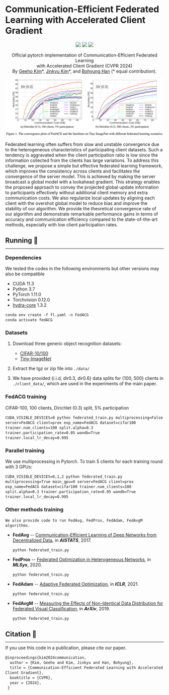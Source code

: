 
# Communication-Efficient Federated Learning with Accelerated Client Gradient


<p align="center">
    <a href="https://cvpr.thecvf.com/virtual/2024/poster/31583"><img src="https://img.shields.io/badge/-CVPR%202024-4D6B54"></a>
    <a href="https://arxiv.org/abs/2201.03172"><img src="https://img.shields.io/badge/arXiv-2201.03172-b31c1c"></a>
    <a href="http://cvlab.snu.ac.kr/research/FedACG/"><img src="https://img.shields.io/badge/Project-Website-blue"></a>

[//]: # (  <a href="https://github.com/CVMI-Lab/SlotCon/blob/master/LICENSE"><img src="https://img.shields.io/badge/License-MIT-blue.svg"></a>)
</p>
<p align="center">
	Official pytorch implementation of Communication-Efficient Federated Learning <br>with Accelerated Client Gradient (CVPR 2024)<br>
  By
  <a href="https://geehokim.github.io./">Geeho Kim</a>*, 
  <a href="https://jinkyu032.vercel.app/">Jinkyu Kim</a>*, and 
  <a href="https://cv.snu.ac.kr/index.php/bhhan/">Bohyung Han</a>
  (* equal contribution).
    
</p>


<center>
<img src="assets/teaser.png" alt="teaser" width="1000"/>
</center>

Federated learning often suffers from slow and unstable convergence due to the heterogeneous characteristics of participating client datasets.
Such a tendency is aggravated when the client participation ratio is low since the information collected from the clients has large variations.
To address this challenge, we propose a simple but effective federated learning framework, which improves the consistency across clients and facilitates the convergence of the server model.
This is achieved by making the server broadcast a global model with a lookahead gradient.
This strategy enables the proposed approach to convey the projected global update information to participants effectively without additional client memory and extra communication costs.
We also regularize local updates by aligning each client with the overshot global model to reduce bias and improve the stability of our algorithm.
We provide the theoretical convergence rate of our algorithm and demonstrate remarkable performance gains in terms of accuracy and communication efficiency compared to the state-of-the-art methods, especially with low client participation rates.

## Running 🏃‍
<p style="margin-top: -5px;"> </p>
<hr style="margin-top: 0px; margin-bottom: -5px;">

   ### Dependencies
   We tested the codes in the following environments but other versions may also be compatible
   
   - CUDA 11.3
   - Python 3.7
   - PyTorch 1.11.0
   - Torchvision 0.12.0
   - [hydra-core](https://hydra.cc/) 1.3.2
   ~~~
   conda env create -f fl.yaml -n FedACG
   conda activate fedACG
   ~~~
   
   ### Datasets
   
   1. Download three generic object recognition datasets:
      
      * [CIFAR-10/100](https://pytorch.org/vision/stable/datasets.html)
      * [Tiny-ImageNet](https://www.kaggle.com/c/tiny-imagenet)
   
   2. Extract the tgz or zip file into `./data/`
   3. We have provided {i.i.d, dir0.3, dir0.6} data splits for {100, 500} clients in `./client_data/`, which are used in the experiments of the main paper.
   
   
   ### FedACG training
   
   CIFAR-100, 100 clients, Dirichlet (0.3) split, 5% participation
   ~~~
   CUDA_VISIBLE_DEVICES=0 python federated_train.py multiprocessing=False server=FedACG client=prox exp_name=FedACG dataset=cifar100 trainer.num_clients=100 split.alpha=0.3 trainer.participation_rate=0.05 wandb=True trainer.local_lr_decay=0.995 
   ~~~
   
   ### Parallel training
   
   We use multiprocessing in Pytorch. To train 5 clients for each training round with 3 GPUs:
   ~~~
   CUDA_VISIBLE_DEVICES=0,1,2 python federated_train.py multiprocessing=True main_gpu=0 server=FedACG client=prox exp_name=FedACG dataset=cifar100 trainer.num_clients=100 split.alpha=0.3 trainer.participation_rate=0.05 wandb=True trainer.local_lr_decay=0.995
   ~~~


   ### Other methods training

<!--    We also provide code to run FedAvg, FedProx, FedAdam, FedAvgM, FedDyn, FedDecorr, FedLC, FedNTD, FedMLB algorithms. -->
    We also provide code to run FedAvg, FedProx, FedAdam, FedAvgM algorithms.

 - **FedAvg** -- [Communication-Efficient Learning of Deep Networks from Decentralized Data](https://arxiv.org/abs/1602.05629), in ***AISTATS***, 2017.
    ~~~
    python federated_train.py
    ~~~
 - **FedProx** -- [Federated Optimization in Heterogeneous Networks](https://arxiv.org/abs/1602.05629), in ***MLSys***, 2020.
    ~~~
    python federated_train.py
    ~~~
 - **FedAdam** -- [Adaptive Federated Optimization](https://arxiv.org/pdf/2003.00295), in ***ICLR***, 2021.
    ~~~
    python federated_train.py
    ~~~
 - **FedAvgM** -- [Measuring the Effects of Non-Identical Data Distribution for Federated Visual Classification](https://arxiv.org/abs/1602.05629), in ***ArXiv***, 2019.
    ~~~
    python federated_train.py
    ~~~
    
<!--  - **FedDyn** -- [Federated Learning Based on Dynamic Regularization](https://openreview.net/forum?id=B7v4QMR6Z9w), in ***ICLR***, 2021.
    ~~~
    python federated_train.py
    ~~~
 - **FedLC** -- [Federated Learning with Label Distribution Skew via Logits Calibration](https://arxiv.org/abs/2209.00189), in ***ICML***, 2022.
    ~~~
    python federated_train.py
    ~~~
 - **FedMLB** -- [Multi-Level Branched Regularization for Federated Learning](https://arxiv.org/abs/2207.06936), in, ***ICML***, 2022.
    ~~~
    python federated_train.py
    ~~~
 - **FedNTD** -- [Preservation of the Global Knowledge by Not-True Distillation in Federated Learning](https://arxiv.org/abs/2106.03097), in ***NeurIPS***, 2022.
    ~~~
    python federated_train.py
    ~~~
 - **FedDecorr** -- [Towards Understanding and Mitigating Dimensional Collapse in Heterogeneous Federated Learning](https://arxiv.org/abs/2210.00226), in ***ICLR***, 2023.
    ~~~
    python federated_train.py
    ~~~ -->
 

## Citation 📝

<p style="margin-top: -5px;"> </p>
<hr style="margin-top: 0px; margin-bottom: -5px;">

If you use this code in a publication, please cite our paper.

```
@inproceedings{kim2024communication,
  author = {Kim, Geeho and Kim, Jinkyu and Han, Bohyung},
  title = {Communication-Efficient Federated Learning with Accelerated Client Gradient},
  booktitle = {CVPR},
  year = {2024},
 }
 ```

